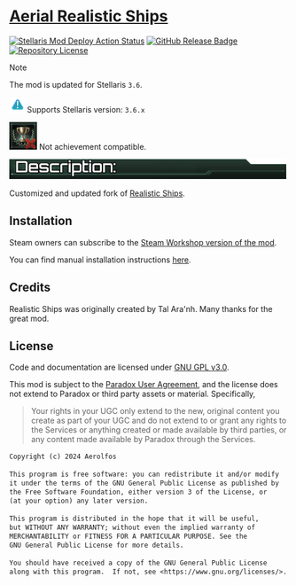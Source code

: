 # [Aerial Realistic Ships](https://steamcommunity.com/sharedfiles/filedetails/?id=2815979895)

[![Stellaris Mod Deploy Action Status](https://github.com/aerolfos/aerial_realistic_ships/actions/workflows/deployStellarisMod.yml/badge.svg)](https://github.com/aerolfos/aerial_realistic_ships/actions/workflows/deployStellarisMod.yml)
[![GitHub Release Badge](https://img.shields.io/github/v/release/aerolfos/aerial_realistic_ships?logo=github&style=flat)](https://github.com/Aerolfos/aerial_realistic_ships/releases/latest)
[![Repository License](https://img.shields.io/github/license/aerolfos/aerial_realistic_ships?style=flat&color=brightgreen)](LICENSE)
<!---[![Discord](https://img.shields.io/discord/739835273969664050?style=flat&label=Discord&logo=discord&logoColor=white&color=7289DA)](https://discord.com/invite/xUrG9wh)--->

> [!NOTE]
> The mod is updated for Stellaris `3.6`.

![Blue Triangle](https://raw.githubusercontent.com/Aerolfos/stellaris_mod_deploy_action/main/assets/blue_caution_triangle.png) Supports Stellaris version: `3.6.x`

![No Achievement Icon](https://raw.githubusercontent.com/Aerolfos/stellaris_mod_deploy_action/main/assets/not_victorious_small.png) Not achievement compatible.

![Description:](https://raw.githubusercontent.com/Aerolfos/stellaris_mod_deploy_action/main/assets/header_description_1.png)

Customized and updated fork of [Realistic Ships](https://steamcommunity.com/sharedfiles/filedetails/?id=725596168).

## Installation
Steam owners can subscribe to the [Steam Workshop version of the mod](https://steamcommunity.com/sharedfiles/filedetails/?id=2815979895).

You can find manual installation instructions [here](https://github.com/Aerolfos/stellaris_mod_deploy_action/wiki/Mod-Installation).

## Credits
Realistic Ships was originally created by Tal Ara'nh. Many thanks for the great mod.

## License
Code and documentation are licensed under [GNU GPL v3.0](LICENSE). 

This mod is subject to the [Paradox User Agreement](https://legal.paradoxplaza.com/eula), and the license does not extend to Paradox or third party assets or material. Specifically,

> Your rights in your UGC only extend to the new, original content you create as part of your UGC and do not extend to or grant any rights to the Services or anything created or made available by third parties, or any content made available by Paradox through the Services.

    Copyright (c) 2024 Aerolfos

    This program is free software: you can redistribute it and/or modify
    it under the terms of the GNU General Public License as published by
    the Free Software Foundation, either version 3 of the License, or
    (at your option) any later version.

    This program is distributed in the hope that it will be useful,
    but WITHOUT ANY WARRANTY; without even the implied warranty of
    MERCHANTABILITY or FITNESS FOR A PARTICULAR PURPOSE. See the
    GNU General Public License for more details.

    You should have received a copy of the GNU General Public License
    along with this program.  If not, see <https://www.gnu.org/licenses/>.
